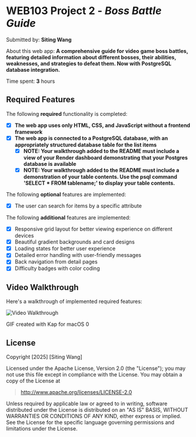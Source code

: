 # WEB103 Project 2 - _Boss Battle Guide_

Submitted by: **Siting Wang**

About this web app: **A comprehensive guide for video game boss battles, featuring detailed information about different bosses, their abilities, weaknesses, and strategies to defeat them. Now with PostgreSQL database integration.**

Time spent: **3** hours

## Required Features

The following **required** functionality is completed:

- [x] **The web app uses only HTML, CSS, and JavaScript without a frontend framework**
- [x] **The web app is connected to a PostgreSQL database, with an appropriately structured database table for the list items**
  - [x] **NOTE: Your walkthrough added to the README must include a view of your Render dashboard demonstrating that your Postgres database is available**
  - [x] **NOTE: Your walkthrough added to the README must include a demonstration of your table contents. Use the psql command 'SELECT * FROM tablename;' to display your table contents.**

The following **optional** features are implemented:

- [x] The user can search for items by a specific attribute

The following **additional** features are implemented:

- [x] Responsive grid layout for better viewing experience on different devices
- [x] Beautiful gradient backgrounds and card designs
- [x] Loading states for better user experience
- [x] Detailed error handling with user-friendly messages
- [x] Back navigation from detail pages
- [x] Difficulty badges with color coding

## Video Walkthrough

Here's a walkthrough of implemented required features:

<img src='bosses_table.gif' title='Video Walkthrough' width='' alt='Video Walkthrough' />

GIF created with Kap for macOS <mcreference link="https://getkap.co/" index="0">0</mcreference>



## License

Copyright [2025] [Siting Wang]

Licensed under the Apache License, Version 2.0 (the "License"); you may not use this file except in compliance with the License. You may obtain a copy of the License at

> http://www.apache.org/licenses/LICENSE-2.0

Unless required by applicable law or agreed to in writing, software distributed under the License is distributed on an "AS IS" BASIS, WITHOUT WARRANTIES OR CONDITIONS OF ANY KIND, either express or implied. See the License for the specific language governing permissions and limitations under the License.
